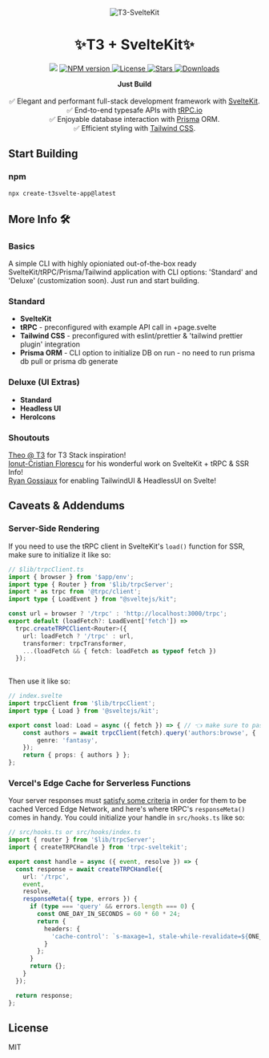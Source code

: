 <p align="center">
  <img src="https://user-images.githubusercontent.com/43737355/189502485-be99e3ce-272b-49a9-abe8-5496238dfbb3.png" alt="T3-SvelteKit" />
</p>
<h1 align="center">✨T3 + SvelteKit✨</h1>
<p align="center">
  <img src="https://img.shields.io/badge/PRs-welcome-blue.svg"/>
  <a href="https://npmjs.org/package/create-t3svelte-app">
    <img src="https://img.shields.io/npm/v/create-t3svelte-app.svg?style=flat-square" alt="NPM version" style="max-width: 100%;" />
  </a>
  <a href="/icflorescu/create-t3svelte-app/blob/main/LICENSE">
    <img src="http://img.shields.io/npm/l/create-t3svelte-app.svg?style=flat-square" alt="License" style="max-width: 100%;" />
  </a>
  <a href="https://github.com/icflorescu/create-t3svelte-app">
    <img src="https://img.shields.io/github/stars/zach-hopkins/create-t3svelte-app?style=flat-square" alt="Stars" style="max-width: 100%;" />
  </a>
  <a href="https://npmjs.org/package/create-t3svelte-app">
    <img src="http://img.shields.io/npm/dm/create-t3svelte-app.svg?style=flat-square" alt="Downloads" style="max-width: 100%;" />
  </a>
	
</p>

<p align="center">
  <b>Just Build </b>
  <br />
  <br />✅ Elegant and performant full-stack development framework with <a href="https://kit.svelte.dev/">SvelteKit</a>.
  <br />✅ End-to-end typesafe APIs with <a href="https://trpc.io">tRPC.io</a>
  <br />✅ Enjoyable database interaction with <a href="https://www.prisma.io/">Prisma</a> ORM.
  <br />✅ Efficient styling with <a href="https://tailwindcss.com/">Tailwind CSS</a>.
</p>

## Start Building

### npm

```bash
npx create-t3svelte-app@latest
```

## More Info 🛠

### Basics

A simple CLI with highly opioniated out-of-the-box ready SvelteKit/tRPC/Prisma/Tailwind application with CLI options: 'Standard' and 'Deluxe' (customization soon). Just run and start building.

<h3>Standard</h3>
<ul>
<li><b>SvelteKit</b></li>
<li><b>tRPC</b> - preconfigured with example API call in +page.svelte
<li><b>Tailwind CSS</b> - preconfigured with eslint/prettier & 'tailwind prettier plugin' integration</li>
<li><b>Prisma ORM</b> - CLI option to initialize DB on run - no need to run prisma db pull or prisma db generate </li>
</ul>

<h3>Deluxe (UI Extras)</h3>
<ul>
<li><b>Standard</b></li>
<li><b>Headless UI</b>
<li><b>HeroIcons</b>
</ul>

### Shoutouts

<a href="https://t3.gg/">Theo @ T3</a> for T3 Stack inspiration!
<br />
<a href="https://github.com/icflorescu/trpc-sveltekit"> Ionut-Cristian Florescu</a> for his wonderful work on SvelteKit + tRPC & SSR Info!
<br />
<a href="https://github.com/rgossiaux"> Ryan Gossiaux</a> for enabling TailwindUI & HeadlessUI on Svelte!

## Caveats & Addendums

### Server-Side Rendering

If you need to use the tRPC client in SvelteKit's `load()` function for SSR, make sure to initialize it like so:

```ts
// $lib/trpcClient.ts
import { browser } from '$app/env';
import type { Router } from '$lib/trpcServer';
import * as trpc from '@trpc/client';
import type { LoadEvent } from "@sveltejs/kit";

const url = browser ? '/trpc' : 'http://localhost:3000/trpc';
export default (loadFetch?: LoadEvent['fetch']) =>
  trpc.createTRPCClient<Router>({
    url: loadFetch ? '/trpc' : url,
    transformer: trpcTransformer,
    ...(loadFetch && { fetch: loadFetch as typeof fetch })
  });
  
```

Then use it like so:

```ts
// index.svelte
import trpcClient from '$lib/trpcClient';
import type { Load } from '@sveltejs/kit';

export const load: Load = async ({ fetch }) => { // 👈 make sure to pass in this fetch, not the global fetch
	const authors = await trpcClient(fetch).query('authors:browse', {
		genre: 'fantasy',
	});
	return { props: { authors } };
};
```

### Vercel's Edge Cache for Serverless Functions

Your server responses must [satisfy some criteria](https://vercel.com/docs/concepts/functions/edge-caching) in order for them to be cached Verced Edge Network, and here's where tRPC's `responseMeta()` comes in handy. You could initialize your handle in `src/hooks.ts` like so: 

```ts
// src/hooks.ts or src/hooks/index.ts
import { router } from '$lib/trpcServer';
import { createTRPCHandle } from 'trpc-sveltekit';

export const handle = async ({ event, resolve }) => {
  const response = await createTRPCHandle({
    url: '/trpc',
    event,
    resolve,
    responseMeta({ type, errors }) {
      if (type === 'query' && errors.length === 0) {
        const ONE_DAY_IN_SECONDS = 60 * 60 * 24;
        return {
          headers: {
            'cache-control': `s-maxage=1, stale-while-revalidate=${ONE_DAY_IN_SECONDS}`
          }
        };
      }
      return {};
    }
  });

  return response;
};
```

## License

MIT
